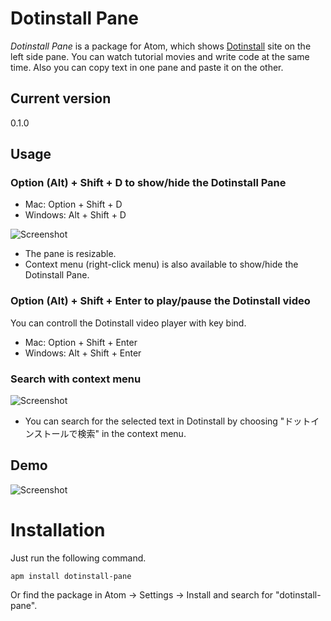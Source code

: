 # Dotinstall Pane

_Dotinstall Pane_ is a package for Atom, which shows [Dotinstall](http://dotinstall.com) site on the left side pane.  You can watch tutorial movies and write code at the same time.  Also you can copy text in one pane and paste it on the other.

## Current version

0.1.0

## Usage

### Option (Alt) + Shift + D to show/hide the Dotinstall Pane

* Mac: Option + Shift + D
* Windows: Alt + Shift + D

![Screenshot](http://static.dotinstall.com/atom_package/screenshot-mail.png)

* The pane is resizable.
* Context menu (right-click menu) is also available to show/hide the Dotinstall Pane.

### Option (Alt) + Shift + Enter to play/pause the Dotinstall video

You can controll the Dotinstall video player with key bind.

* Mac: Option + Shift + Enter
* Windows: Alt + Shift + Enter

### Search with context menu

![Screenshot](http://static.dotinstall.com/atom_package/screenshot-search.png)

* You can search for the selected text in Dotinstall by choosing "ドットインストールで検索" in the context menu.

## Demo

![Screenshot](http://static.dotinstall.com/atom_package/screenshot-demo.gif)

# Installation

Just run the following command.

```
apm install dotinstall-pane
```

Or find the package in Atom -> Settings -> Install and search for "dotinstall-pane".
